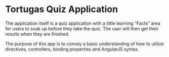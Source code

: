 # Tortugas Quiz Application
The application itself is a quiz application with a little learning “Facts” area for users to soak up before they take the quiz. The user will then get their results when they are finished.

The purpose of this app is to convey a basic understanding of how to utilize directives, controllers, binding properties and AngularJS syntax. 